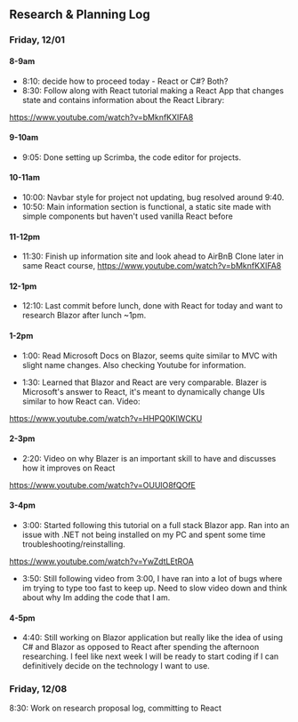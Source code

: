 ## Research & Planning Log
### Friday, 12/01

#### 8-9am
* 8:10: decide how to proceed today - React or C#? Both?
* 8:30: Follow along with React tutorial making a React App that changes state and contains information about the React Library: 

https://www.youtube.com/watch?v=bMknfKXIFA8

#### 9-10am
* 9:05: Done setting up Scrimba, the code editor for projects. 
#### 10-11am
* 10:00: Navbar style for project not updating, bug resolved around 9:40.
* 10:50: Main information section is functional, a static site made with simple components but haven't used vanilla React before
#### 11-12pm

* 11:30: Finish up information site and look ahead to AirBnB Clone later in same React course, https://www.youtube.com/watch?v=bMknfKXIFA8
#### 12-1pm

* 12:10: Last commit before lunch, done with React for today and want to research Blazor after lunch ~1pm.

#### 1-2pm

* 1:00: Read Microsoft Docs on Blazor, seems quite similar to MVC with slight name changes. Also checking Youtube for information.

* 1:30: Learned that Blazor and React are very comparable. Blazer is Microsoft's answer to React, it's meant to dynamically change UIs similar to how React can. Video: 

https://www.youtube.com/watch?v=HHPQ0KIWCKU

#### 2-3pm

* 2:20: Video on why Blazer is an important skill to have and discusses how it improves on React

https://www.youtube.com/watch?v=OUUlO8fQOfE

#### 3-4pm
* 3:00: Started following this tutorial on a full stack Blazor app. Ran into an issue with .NET not being installed on my PC and spent some time troubleshooting/reinstalling.


https://www.youtube.com/watch?v=YwZdtLEtROA

* 3:50: Still following video from 3:00, I have ran into a lot of bugs where im trying to type too fast to keep up. Need to slow video down and think about why Im adding the code that I am.

#### 4-5pm

* 4:40: Still working on Blazor application but really like the idea of using C# and Blazor as opposed to React after spending the afternoon researching. I feel like next week I will be ready to start coding if I can definitively decide on the technology I want to use.


### Friday, 12/08

8:30: Work on research proposal log, committing to React